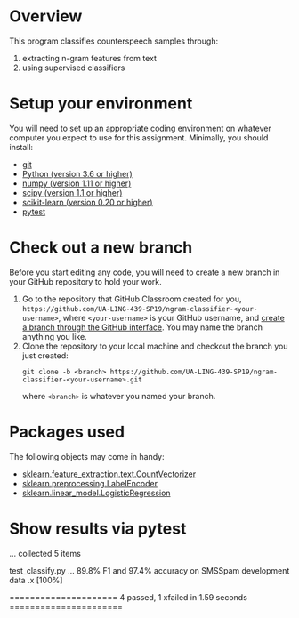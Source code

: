 # Overview

This program classifies counterspeech samples through:
1. extracting n-gram features from text
2. using supervised classifiers

# Setup your environment

You will need to set up an appropriate coding environment on whatever computer
you expect to use for this assignment.
Minimally, you should install:

* [git](https://git-scm.com/downloads)
* [Python (version 3.6 or higher)](https://www.python.org/downloads/)
* [numpy (version 1.11 or higher)](http://www.numpy.org/)
* [scipy (version 1.1 or higher)](https://www.scipy.org/)
* [scikit-learn (version 0.20 or higher)](http://scikit-learn.org/)
* [pytest](https://docs.pytest.org/)

# Check out a new branch

Before you start editing any code, you will need to create a new branch in your
GitHub repository to hold your work.

1. Go to the repository that GitHub Classroom created for you,
`https://github.com/UA-LING-439-SP19/ngram-classifier-<your-username>`, where
`<your-username>` is your GitHub username, and
[create a branch through the GitHub interface](https://help.github.com/articles/creating-and-deleting-branches-within-your-repository/).
You may name the branch anything you like.
2. Clone the repository to your local machine and checkout the branch you
just created:
   ```
   git clone -b <branch> https://github.com/UA-LING-439-SP19/ngram-classifier-<your-username>.git
   ```
   where `<branch>` is whatever you named your branch.


# Packages used
The following objects may come in handy:
* [sklearn.feature_extraction.text.CountVectorizer]()
* [sklearn.preprocessing.LabelEncoder]()
* [sklearn.linear_model.LogisticRegression]() 


# Show results via pytest
...
collected 5 items                                                              

test_classify.py ...
89.8% F1 and 97.4% accuracy on SMSSpam development data
.x                                                   [100%]

===================== 4 passed, 1 xfailed in 1.59 seconds ======================
```
